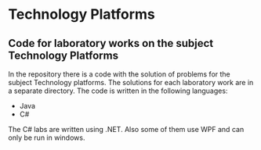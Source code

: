 # Technology Platforms
## Code for laboratory works on the subject Technology Platforms

In the repository there is a code with the solution of problems for the subject Technology platforms. The solutions for each laboratory work are in a separate directory. 
The code is written in the following languages:

- Java
- C#


The C# labs are written using .NET. Also some of them use WPF and can only be run in windows.